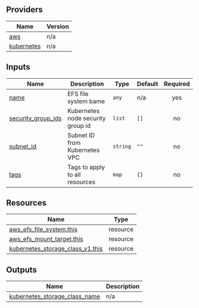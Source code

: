 <!-- BEGIN_TF_DOCS -->

## Providers

| Name | Version |
|------|---------|
| <a name="provider_aws"></a> [aws](#provider\_aws) | n/a |
| <a name="provider_kubernetes"></a> [kubernetes](#provider\_kubernetes) | n/a |
## Inputs

| Name | Description | Type | Default | Required |
|------|-------------|------|---------|:--------:|
| <a name="input_name"></a> [name](#input\_name) | EFS file system bame | `any` | n/a | yes |
| <a name="input_security_group_ids"></a> [security\_group\_ids](#input\_security\_group\_ids) | Kubernetes node security group id | `list` | `[]` | no |
| <a name="input_subnet_id"></a> [subnet\_id](#input\_subnet\_id) | Subnet ID from Kubernetes VPC | `string` | `""` | no |
| <a name="input_tags"></a> [tags](#input\_tags) | Tags to apply to all resources | `map` | `{}` | no |
## Resources

| Name | Type |
|------|------|
| [aws_efs_file_system.this](https://registry.terraform.io/providers/hashicorp/aws/latest/docs/resources/efs_file_system) | resource |
| [aws_efs_mount_target.this](https://registry.terraform.io/providers/hashicorp/aws/latest/docs/resources/efs_mount_target) | resource |
| [kubernetes_storage_class_v1.this](https://registry.terraform.io/providers/hashicorp/kubernetes/latest/docs/resources/storage_class_v1) | resource |
## Outputs

| Name | Description |
|------|-------------|
| <a name="output_kubernetes_storage_class_name"></a> [kubernetes\_storage\_class\_name](#output\_kubernetes\_storage\_class\_name) | n/a |
<!-- END_TF_DOCS -->
